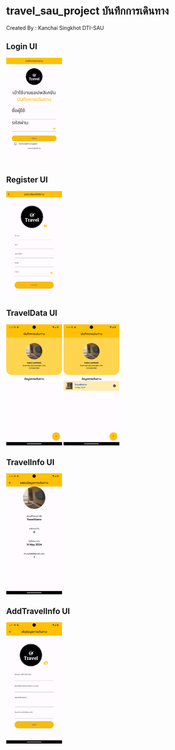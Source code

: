 # travel_sau_project บันทึกการเดินทาง

Created By : Kanchai Singkhot DTI-SAU

## Login UI

<img src="https://github.com/6552410005/travel_sau_project/blob/main/assets/images/LoginUI.png?raw=true" width="150px">

<br>

## Register UI
<img src="https://github.com/6552410005/travel_sau_project/blob/main/assets/images/RegisterUI.png?raw=true" width="150px">

<br>

## TravelData UI

<img src="https://github.com/6552410005/travel_sau_project/blob/main/assets/images/TraveldataUI.png?raw=true" width="150px">

<img src="https://github.com/6552410005/travel_sau_project/blob/main/assets/images/TraveldataUI2.png?raw=true" width="150px">

<br>

## TravelInfo UI

<img src="https://github.com/6552410005/travel_sau_project/blob/main/assets/images/TravelInfoUI.png?raw=true" width="150px">

<br>

## AddTravelInfo UI
<img src="https://github.com/6552410005/travel_sau_project/blob/main/assets/images/AddTravelUI.png?raw=true" width="150px">
